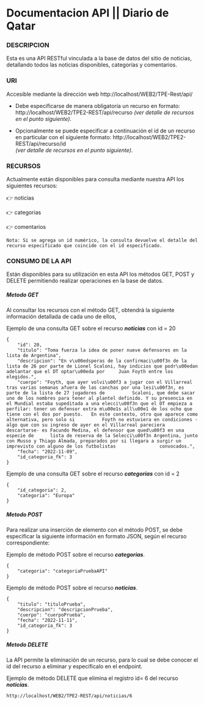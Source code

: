 # Documentacion API || Diario de Qatar

###  DESCRIPCION
Esta es una API RESTful vinculada a la base de datos del sitio de noticias, detallando todos las noticias disponibles, categorías y comentarios.    

###  URI
Accesible mediante la dirección web http://localhost/WEB2/TPE-Rest/api/

- Debe especificarse de manera obligatoria un recurso en formato:
http://localhost/WEB2/TPE2-REST/api/recurso 
_(ver detalle de recursos en el punto siguiente)_. 

- Opcionalmente se puede especificar a continuación el id de un recurso en particular con el siguiente formato:
http://localhost/WEB2/TPE2-REST/api/recurso/id  
_(ver detalle de recursos en el punto siguiente)_. 

###  RECURSOS
Actualmente están disponibles para consulta mediante nuestra API los siguientes recursos:

:point_right: noticias

:point_right: categorias

:point_right: comentarios

```
Nota: Si se agrega un id numérico, la consulta devuelve el detalle del recurso especificado que coincide con el id especificado.
```

###  CONSUMO DE LA API
Están disponibles para su utilización en esta API los métodos GET, POST y DELETE permitiendo realizar operaciones en la base de datos. 

##### Metodo GET

Al consultar los recursos con el método GET, obtendrá la siguiente información detallada de cada uno de ellos, 

Ejemplo de una consulta GET sobre el recurso ***noticias*** con id = 20
```
{
    "id": 20,
    "titulo": "Toma fuerza la idea de poner nueve defensores en la lista de Argentina",
    "descripcion": "En v\u00edsperas de la confirmaci\u00f3n de la lista de 26 por parte de Lionel Scaloni, hay indicios que podr\u00edan adelantar que el DT optar\u00eda por     Juan Foyth entre los elegidos.",
    "cuerpo": "Foyth, que ayer volvi\u00f3 a jugar con el Villarreal tras varias semanas afuera de las canchas por una lesi\u00f3n, es parte de la lista de 27 jugadores de          Scaloni, que debe sacar uno de los nombres para tener al plantel definido. Y su presencia en el Mundial estaba supeditada a una elecci\u00f3n que el DT empieza a              perfilar: tener un defensor extra m\u00e1s all\u00e1 de los ocho que tiene con el dos por puesto.   En este contexto, otro que aparece como alternativa, pero solo si          Foyth no estuviera en condiciones -algo que con su ingreso de ayer en el Villarreal pareciera descartarse- es Facundo Medina, el defensor que qued\u00f3 en una especie de      lista de reserva de la Selecci\u00f3n Argentina, junto con Musso y Thiago Almada, preparados por si llegara a surgir un imprevisto con alguno de los futbolistas                convocados.",
    "fecha": "2022-11-09",
    "id_categoria_fk": 3
}
```

Ejemplo de una consulta GET sobre el recurso ***categorias*** con id = 2

```
{
    "id_categoria": 2,
    "categoria": "Europa"
}
```

##### Metodo POST

Para realizar una inserción de elemento con el método POST, se debe especificar la siguiente información en formato JSON, según el recurso correspondiente:

Ejemplo de método POST sobre el recurso ***categorias***.

```
{
    "categoria": "categoriaPruebaAPI"
}
```

Ejemplo de método POST sobre el recurso ***noticias***.

```
{
    "titulo": "tituloPrueba",
    "descripcion": "descripcionPrueba",
    "cuerpo": "cuerpoPrueba",
    "fecha": "2022-11-11",
    "id_categoria_fk": 3
}
```

##### Metodo DELETE

La API permite la eliminación de un recurso, para lo cual se debe conocer el id del recurso a eliminar y especificalo en el endpoint. 

Ejemplo de método DELETE que elimina el registro id= 6 del recurso ***noticias***.

```
http://localhost/WEB2/TPE2-REST/api/noticias/6
```

